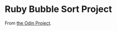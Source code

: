 # Ruby Bubble Sort Project

From [the Odin Project](https://www.theodinproject.com/courses/ruby-programming/lessons/bubble-sort).